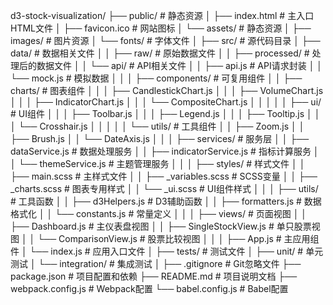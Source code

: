 d3-stock-visualization/
├── public/                  # 静态资源
│   ├── index.html           # 主入口HTML文件
│   ├── favicon.ico          # 网站图标
│   └── assets/              # 静态资源
│       ├── images/          # 图片资源
│       └── fonts/           # 字体文件
│
├── src/                     # 源代码目录
│   ├── data/                # 数据相关文件
│   │   ├── raw/             # 原始数据文件
│   │   ├── processed/       # 处理后的数据文件
│   │   └── api/             # API相关文件
│   │       ├── api.js       # API请求封装
│   │       └── mock.js      # 模拟数据
│   │
│   ├── components/          # 可复用组件
│   │   ├── charts/          # 图表组件
│   │   │   ├── CandlestickChart.js
│   │   │   ├── VolumeChart.js
│   │   │   ├── IndicatorChart.js
│   │   │   └── CompositeChart.js
│   │   │
│   │   ├── ui/              # UI组件
│   │   │   ├── Toolbar.js
│   │   │   ├── Legend.js
│   │   │   ├── Tooltip.js
│   │   │   └── Crosshair.js
│   │   │
│   │   └── utils/           # 工具组件
│   │       ├── Zoom.js
│   │       ├── Brush.js
│   │       └── DateAxis.js
│   │
│   ├── services/            # 服务层
│   │   ├── dataService.js   # 数据处理服务
│   │   ├── indicatorService.js # 指标计算服务
│   │   └── themeService.js  # 主题管理服务
│   │
│   ├── styles/              # 样式文件
│   │   ├── main.scss        # 主样式文件
│   │   ├── _variables.scss  # SCSS变量
│   │   ├── _charts.scss     # 图表专用样式
│   │   └── _ui.scss         # UI组件样式
│   │
│   ├── utils/               # 工具函数
│   │   ├── d3Helpers.js     # D3辅助函数
│   │   ├── formatters.js    # 数据格式化
│   │   └── constants.js     # 常量定义
│   │
│   ├── views/               # 页面视图
│   │   ├── Dashboard.js     # 主仪表盘视图
│   │   ├── SingleStockView.js # 单只股票视图
│   │   └── ComparisonView.js # 股票比较视图
│   │
│   ├── App.js               # 主应用组件
│   └── index.js             # 应用入口文件
│
├── tests/                   # 测试文件
│   ├── unit/                # 单元测试
│   └── integration/         # 集成测试
│
├── .gitignore               # Git忽略文件
├── package.json             # 项目配置和依赖
├── README.md                # 项目说明文档
├── webpack.config.js        # Webpack配置
└── babel.config.js          # Babel配置